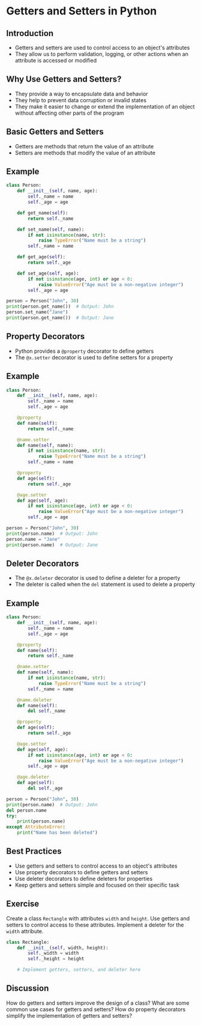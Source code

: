 Getters and Setters in Python
===========================

Introduction
------------

- Getters and setters are used to control access to an object's attributes
- They allow us to perform validation, logging, or other actions when an attribute is accessed or modified

Why Use Getters and Setters?
---------------------------

- They provide a way to encapsulate data and behavior
- They help to prevent data corruption or invalid states
- They make it easier to change or extend the implementation of an object without affecting other parts of the program

Basic Getters and Setters
-------------------------

- Getters are methods that return the value of an attribute
- Setters are methods that modify the value of an attribute

Example
-------

```python
class Person:
    def __init__(self, name, age):
        self._name = name
        self._age = age

    def get_name(self):
        return self._name

    def set_name(self, name):
        if not isinstance(name, str):
            raise TypeError("Name must be a string")
        self._name = name

    def get_age(self):
        return self._age

    def set_age(self, age):
        if not isinstance(age, int) or age < 0:
            raise ValueError("Age must be a non-negative integer")
        self._age = age

person = Person("John", 30)
print(person.get_name())  # Output: John
person.set_name("Jane")
print(person.get_name())  # Output: Jane
```

Property Decorators
-------------------

- Python provides a `@property` decorator to define getters
- The `@x.setter` decorator is used to define setters for a property

Example
-------

```python
class Person:
    def __init__(self, name, age):
        self._name = name
        self._age = age

    @property
    def name(self):
        return self._name

    @name.setter
    def name(self, name):
        if not isinstance(name, str):
            raise TypeError("Name must be a string")
        self._name = name

    @property
    def age(self):
        return self._age

    @age.setter
    def age(self, age):
        if not isinstance(age, int) or age < 0:
            raise ValueError("Age must be a non-negative integer")
        self._age = age

person = Person("John", 30)
print(person.name)  # Output: John
person.name = "Jane"
print(person.name)  # Output: Jane
```

Deleter Decorators
------------------

- The `@x.deleter` decorator is used to define a deleter for a property
- The deleter is called when the `del` statement is used to delete a property

Example
-------

```python
class Person:
    def __init__(self, name, age):
        self._name = name
        self._age = age

    @property
    def name(self):
        return self._name

    @name.setter
    def name(self, name):
        if not isinstance(name, str):
            raise TypeError("Name must be a string")
        self._name = name

    @name.deleter
    def name(self):
        del self._name

    @property
    def age(self):
        return self._age

    @age.setter
    def age(self, age):
        if not isinstance(age, int) or age < 0:
            raise ValueError("Age must be a non-negative integer")
        self._age = age

    @age.deleter
    def age(self):
        del self._age

person = Person("John", 30)
print(person.name)  # Output: John
del person.name
try:
    print(person.name)
except AttributeError:
    print("Name has been deleted")
```

Best Practices
--------------

- Use getters and setters to control access to an object's attributes
- Use property decorators to define getters and setters
- Use deleter decorators to define deleters for properties
- Keep getters and setters simple and focused on their specific task

Exercise
--------

Create a class `Rectangle` with attributes `width` and `height`. Use getters and setters to control access to these attributes. Implement a deleter for the `width` attribute.

```python
class Rectangle:
    def __init__(self, width, height):
        self._width = width
        self._height = height

    # Implement getters, setters, and deleter here
```

Discussion
----------

How do getters and setters improve the design of a class? What are some common use cases for getters and setters? How do property decorators simplify the implementation of getters and setters?

